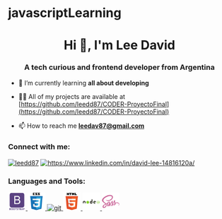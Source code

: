 ﻿# javascriptLearning
<h1 align="center">Hi 👋, I'm Lee David</h1>
<h3 align="center">A tech curious and frontend developer from Argentina</h3>

- 🌱 I’m currently learning **all about developing**

- 👨‍💻 All of my projects are available at [https://github.com/leedd87/CODER-ProyectoFinal](https://github.com/leedd87/CODER-ProyectoFinal)

- 📫 How to reach me **leedav87@gmail.com**


<h3 align="left">Connect with me:</h3>
<p align="left">
<a href="https://dev.to/leedd87" target="blank"><img align="center" src="https://cdn.jsdelivr.net/npm/simple-icons@3.0.1/icons/dev-dot-to.svg" alt="leedd87" height="30" width="40" /></a>
<a href="https://linkedin.com/in/https://www.linkedin.com/in/david-lee-14816120a/" target="blank"><img align="center" src="https://raw.githubusercontent.com/rahuldkjain/github-profile-readme-generator/master/src/images/icons/Social/linked-in-alt.svg" alt="https://www.linkedin.com/in/david-lee-14816120a/" height="30" width="40" /></a>
</p>

<h3 align="left">Languages and Tools:</h3>
<p align="left"> <a href="https://getbootstrap.com" target="_blank"> <img src="https://raw.githubusercontent.com/devicons/devicon/master/icons/bootstrap/bootstrap-plain-wordmark.svg" alt="bootstrap" width="40" height="40"/> </a> <a href="https://www.w3schools.com/css/" target="_blank"> <img src="https://raw.githubusercontent.com/devicons/devicon/master/icons/css3/css3-original-wordmark.svg" alt="css3" width="40" height="40"/> </a> <a href="https://git-scm.com/" target="_blank"> <img src="https://www.vectorlogo.zone/logos/git-scm/git-scm-icon.svg" alt="git" width="40" height="40"/> </a> <a href="https://www.w3.org/html/" target="_blank"> <img src="https://raw.githubusercontent.com/devicons/devicon/master/icons/html5/html5-original-wordmark.svg" alt="html5" width="40" height="40"/> </a> <a href="https://nodejs.org" target="_blank"> <img src="https://raw.githubusercontent.com/devicons/devicon/master/icons/nodejs/nodejs-original-wordmark.svg" alt="nodejs" width="40" height="40"/> </a> <a href="https://sass-lang.com" target="_blank"> <img src="https://raw.githubusercontent.com/devicons/devicon/master/icons/sass/sass-original.svg" alt="sass" width="40" height="40"/> </a> </p>
